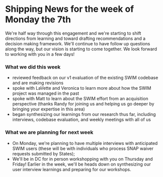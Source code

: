 # Shipping News for the week of Monday the 7th

We're half way through this engagement and we're starting to shift directions from learning and toward drafting recommendations and a decision making framework. We'll continue to have follow up questions along the way, but our vision is starting to come together. We look forward to working with you in a few days!

### What we did this week

- reviewed feedback on our v1 evaluation of the existing SWIM codebase and are making revisions
- spoke with LaVette and Veronica to learn more about how the SWIM project was managed in the past
- spoke with Matt to learn about the SWIM effort from an acquisition perspective (thanks Randy for joining us and helping us go deeper by bringing your expertise in this area)
- began synthesizing our learnings from our research thus far, including interviews, codebase evaluation, and weekly meetings with all of us

### What we are planning for next week

- On Monday, we're planning to have multiple interviews with anticipated SWIM users (these will be with individuals who process SNAP waiver requests submitted by States);
- We'll be in DC for in person workshopping with you on Thursday and Friday! Earlier in the week, we'll be heads down on synthesizing our user interview learnings and preparing for our workshops.




